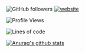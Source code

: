 <!--
 * @abstract: JianJie
 * @version: 0.0.1
 * @Author: bhabgs
 * @Date: 2020-11-10 12:02:24
 * @LastEditors: bhabgs
 * @LastEditTime: 2020-11-10 12:05:35
-->


![GitHub followers](https://img.shields.io/github/followers/bhabgs?label=Follow&style=social) [![website](https://img.shields.io/badge/Website-46a2f1.svg?&style=flat-square&logo=Google-Chrome&logoColor=white&link=https://me.ibwei.com/)](http://me.ibwei.com/)

<!--START_SECTION:waka-->
![Profile Views](http://img.shields.io/badge/%E4%B8%AA%E4%BA%BA%E5%B0%81%E9%9D%A2%E8%A7%82%E7%9C%8B%E6%AC%A1%E6%95%B0-4-blue)

![Lines of code](https://img.shields.io/badge/%E4%BB%8E%E3%80%8C%E4%BD%A0%E5%A5%BD%E4%B8%96%E7%95%8C%E3%80%8D%E6%88%91%E5%B7%B2%E7%BB%8F%E5%86%99%E4%BA%86-6.8%20million%20%E8%A1%8C%E4%BB%A3%E7%A0%81-blue)

[![Anurag's github stats](https://github-readme-stats.vercel.app/api?username=bhabgs)](https://github.com/anuraghazra/github-readme-stats)
